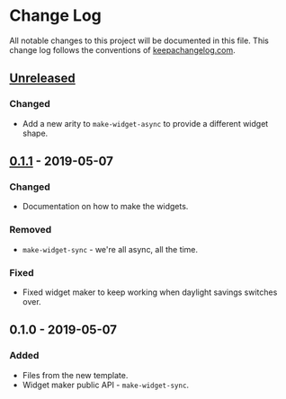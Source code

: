 # Change Log
All notable changes to this project will be documented in this file. This change log follows the conventions of [keepachangelog.com](http://keepachangelog.com/).

## [Unreleased]
### Changed
- Add a new arity to `make-widget-async` to provide a different widget shape.

## [0.1.1] - 2019-05-07
### Changed
- Documentation on how to make the widgets.

### Removed
- `make-widget-sync` - we're all async, all the time.

### Fixed
- Fixed widget maker to keep working when daylight savings switches over.

## 0.1.0 - 2019-05-07
### Added
- Files from the new template.
- Widget maker public API - `make-widget-sync`.

[Unreleased]: https://github.com/your-name/lucka01/compare/0.1.1...HEAD
[0.1.1]: https://github.com/your-name/lucka01/compare/0.1.0...0.1.1
